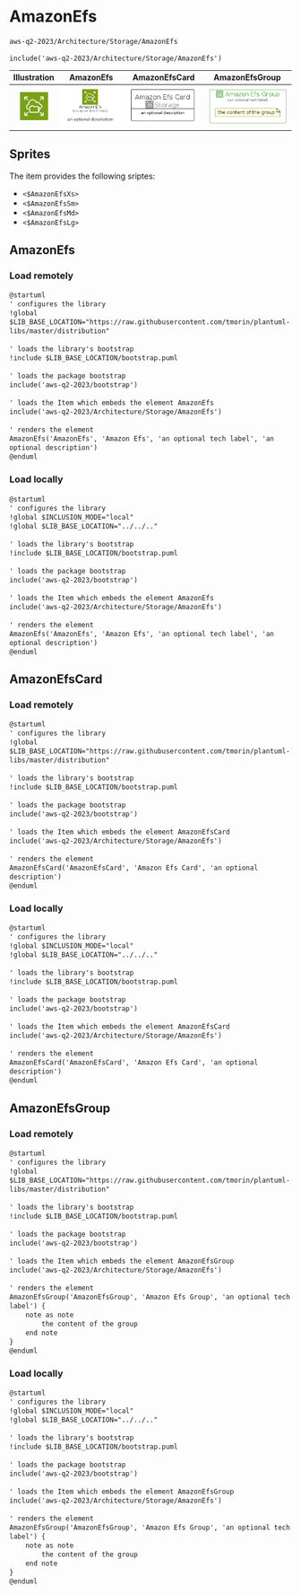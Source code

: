 # AmazonEfs


```text
aws-q2-2023/Architecture/Storage/AmazonEfs
```

```text
include('aws-q2-2023/Architecture/Storage/AmazonEfs')
```



| Illustration | AmazonEfs | AmazonEfsCard | AmazonEfsGroup |
| :---: | :---: | :---: | :---: |
| ![illustration for Illustration](../../../aws-q2-2023/Architecture/Storage/AmazonEfs.png) | ![illustration for AmazonEfs](../../../aws-q2-2023/Architecture/Storage/AmazonEfs.Local.png) | ![illustration for AmazonEfsCard](../../../aws-q2-2023/Architecture/Storage/AmazonEfsCard.Local.png) | ![illustration for AmazonEfsGroup](../../../aws-q2-2023/Architecture/Storage/AmazonEfsGroup.Local.png) |



## Sprites
The item provides the following sriptes:

- `<$AmazonEfsXs>`
- `<$AmazonEfsSm>`
- `<$AmazonEfsMd>`
- `<$AmazonEfsLg>`





## AmazonEfs

### Load remotely
```plantuml
@startuml
' configures the library
!global $LIB_BASE_LOCATION="https://raw.githubusercontent.com/tmorin/plantuml-libs/master/distribution"

' loads the library's bootstrap
!include $LIB_BASE_LOCATION/bootstrap.puml

' loads the package bootstrap
include('aws-q2-2023/bootstrap')

' loads the Item which embeds the element AmazonEfs
include('aws-q2-2023/Architecture/Storage/AmazonEfs')

' renders the element
AmazonEfs('AmazonEfs', 'Amazon Efs', 'an optional tech label', 'an optional description')
@enduml
```

### Load locally
```plantuml
@startuml
' configures the library
!global $INCLUSION_MODE="local"
!global $LIB_BASE_LOCATION="../../.."

' loads the library's bootstrap
!include $LIB_BASE_LOCATION/bootstrap.puml

' loads the package bootstrap
include('aws-q2-2023/bootstrap')

' loads the Item which embeds the element AmazonEfs
include('aws-q2-2023/Architecture/Storage/AmazonEfs')

' renders the element
AmazonEfs('AmazonEfs', 'Amazon Efs', 'an optional tech label', 'an optional description')
@enduml
```

## AmazonEfsCard

### Load remotely
```plantuml
@startuml
' configures the library
!global $LIB_BASE_LOCATION="https://raw.githubusercontent.com/tmorin/plantuml-libs/master/distribution"

' loads the library's bootstrap
!include $LIB_BASE_LOCATION/bootstrap.puml

' loads the package bootstrap
include('aws-q2-2023/bootstrap')

' loads the Item which embeds the element AmazonEfsCard
include('aws-q2-2023/Architecture/Storage/AmazonEfs')

' renders the element
AmazonEfsCard('AmazonEfsCard', 'Amazon Efs Card', 'an optional description')
@enduml
```

### Load locally
```plantuml
@startuml
' configures the library
!global $INCLUSION_MODE="local"
!global $LIB_BASE_LOCATION="../../.."

' loads the library's bootstrap
!include $LIB_BASE_LOCATION/bootstrap.puml

' loads the package bootstrap
include('aws-q2-2023/bootstrap')

' loads the Item which embeds the element AmazonEfsCard
include('aws-q2-2023/Architecture/Storage/AmazonEfs')

' renders the element
AmazonEfsCard('AmazonEfsCard', 'Amazon Efs Card', 'an optional description')
@enduml
```

## AmazonEfsGroup

### Load remotely
```plantuml
@startuml
' configures the library
!global $LIB_BASE_LOCATION="https://raw.githubusercontent.com/tmorin/plantuml-libs/master/distribution"

' loads the library's bootstrap
!include $LIB_BASE_LOCATION/bootstrap.puml

' loads the package bootstrap
include('aws-q2-2023/bootstrap')

' loads the Item which embeds the element AmazonEfsGroup
include('aws-q2-2023/Architecture/Storage/AmazonEfs')

' renders the element
AmazonEfsGroup('AmazonEfsGroup', 'Amazon Efs Group', 'an optional tech label') {
    note as note
        the content of the group
    end note
}
@enduml
```

### Load locally
```plantuml
@startuml
' configures the library
!global $INCLUSION_MODE="local"
!global $LIB_BASE_LOCATION="../../.."

' loads the library's bootstrap
!include $LIB_BASE_LOCATION/bootstrap.puml

' loads the package bootstrap
include('aws-q2-2023/bootstrap')

' loads the Item which embeds the element AmazonEfsGroup
include('aws-q2-2023/Architecture/Storage/AmazonEfs')

' renders the element
AmazonEfsGroup('AmazonEfsGroup', 'Amazon Efs Group', 'an optional tech label') {
    note as note
        the content of the group
    end note
}
@enduml
```

